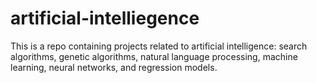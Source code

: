 # artificial-intelliegence
This is a repo containing projects related to artificial intelligence: search algorithms, genetic algorithms, natural language processing, machine learning, neural networks, and regression models. 

